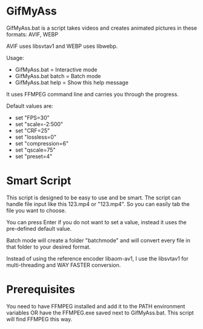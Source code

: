 # GifMyAss
GifMyAss.bat is a script takes videos and creates animated pictures in these formats: AVIF, WEBP

AVIF uses libsvtav1 and WEBP uses libwebp.

Usage:
- GifMyAss.bat          = Interactive mode
- GifMyAss.bat batch    = Batch mode
- GifMyAss.bat help     = Show this help message


It uses FFMPEG command line and carries you through the progress.

Default values are:
- set "FPS=30"
- set "scale=-2:500"
- set "CRF=25"
- set "lossless=0"
- set "compression=6"
- set "qscale=75"
- set "preset=4"

# Smart Script
This script is designed to be easy to use and be smart. The script can handle file input like this 123.mp4 or "123.mp4". So you can easily tab the file you want to choose.

You can press Enter if you do not want to set a value, instead it uses the pre-defined default value.

Batch mode will create a folder "batchmode" and will convert every file in that folder to your desired format.

Instead of using the reference encoder libaom-av1, I use the libsvtav1 for multi-threading and WAY FASTER conversion.

# Prerequisites
You need to have FFMPEG installed and add it to the PATH environment variables OR have the FFMPEG.exe saved next to GifMyAss.bat. This script will find FFMPEG this way.
